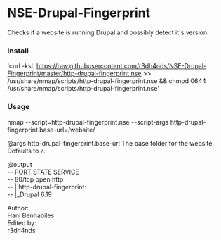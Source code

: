 # NSE-Drupal-Fingerprint
Checks if a website is running Drupal and possibly detect it's version.

### Install
'curl -ksL https://raw.githubusercontent.com/r3dh4nds/NSE-Drupal-Fingerprint/master/http-drupal-fingerprint.nse >> /usr/share/nmap/scripts/http-drupal-fingerprint.nse && chmod 0644 /usr/share/nmap/scripts/http-drupal-fingerprint.nse'

### Usage
nmap --script=http-drupal-fingerprint.nse --script-args http-drupal-fingerprint.base-url=/website/ <target>

@args http-drupal-fingerprint.base-url The base folder for the website. Defaults to <code>/</code>.

@output  
-- PORT   STATE SERVICE  
-- 80/tcp open  http  
-- | http-drupal-fingerprint:   
-- |_Drupal 6.19  

Author:    
Hani Benhabiles  
Edited by:  
r3dh4nds

